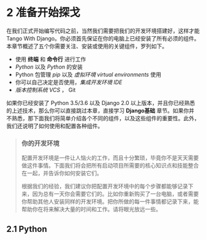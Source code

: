 # 2 准备开始探戈

在我们正式开始编写代码之前，当然我们需要把我们的开发环境搭建好，这样才能 Tango With Django。你必须首先保证在你的电脑上已经安装了所有必须的组件。本章节概述了五个你需要关注、安装或使用的关键组件，罗列如下。

- 使用 **终端** 和 **命令行** 进行工作
- *Python* 以及 *Python* 的安装
- Python 包管理 _pip_ 以及 _虚拟环境 virtual environments_ 使用
- 你可以自己决定是否使用，_集成开发环境 IDE_
- _版本控制系统 VCS_ ， Git

如果你已经安装了 Python 3.5/3.6 以及 Django 2.0 以上版本，并且你已经熟悉的上述技术，那么你可以直接跳过本章，直接学习 **Django基础** 章节。如果你并不熟悉，那下面我们将简单介绍各个不同的组件，以及这些组件的重要性。此外，我们还说明了如何使用和配置各种组件。

> ### 你的开发环境
>
> 配置开发环境是一件让人恼火的工作，而且十分繁琐，毕竟你不是天天需要做这件事情。下面我们将会把所有启动项目所需要的核心知识点和技能整合在一起，并告诉你如何安装它们。
>
> 根据我们的经验，我们建议你把配置开发环境中的每个步骤都能够记录下来，因为总有一天你会需要它们的。比如你重新购买了一台电脑，或者需要你帮助其他人安装同样的开发环境。把你所做的每一件事情都记录下来，能帮助你在将来解决大量的时间和工作。请将眼光放远一些。

## 2.1 Python




